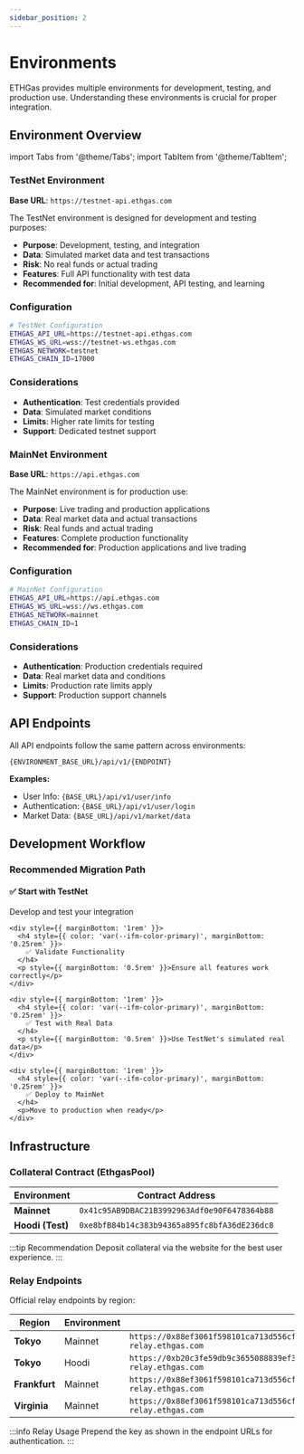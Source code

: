 ```yaml
---
sidebar_position: 2
---
```


# Environments

ETHGas provides multiple environments for development, testing, and production use. Understanding these environments is crucial for proper integration.

## Environment Overview

import Tabs from '@theme/Tabs';
import TabItem from '@theme/TabItem';

<Tabs>
<TabItem value="testnet" label="TestNet (Hoodi)" default>

### TestNet Environment

**Base URL**: `https://testnet-api.ethgas.com`

The TestNet environment is designed for development and testing purposes:

- **Purpose**: Development, testing, and integration
- **Data**: Simulated market data and test transactions
- **Risk**: No real funds or actual trading
- **Features**: Full API functionality with test data
- **Recommended for**: Initial development, API testing, and learning

### Configuration

```bash
# TestNet Configuration
ETHGAS_API_URL=https://testnet-api.ethgas.com
ETHGAS_WS_URL=wss://testnet-ws.ethgas.com
ETHGAS_NETWORK=testnet
ETHGAS_CHAIN_ID=17000
```

### Considerations
- **Authentication**: Test credentials provided
- **Data**: Simulated market conditions
- **Limits**: Higher rate limits for testing
- **Support**: Dedicated testnet support

</TabItem>
<TabItem value="mainnet" label="MainNet">

### MainNet Environment

**Base URL**: `https://api.ethgas.com`

The MainNet environment is for production use:

- **Purpose**: Live trading and production applications
- **Data**: Real market data and actual transactions
- **Risk**: Real funds and actual trading
- **Features**: Complete production functionality
- **Recommended for**: Production applications and live trading

### Configuration

```bash
# MainNet Configuration
ETHGAS_API_URL=https://api.ethgas.com
ETHGAS_WS_URL=wss://ws.ethgas.com
ETHGAS_NETWORK=mainnet
ETHGAS_CHAIN_ID=1
```

### Considerations
- **Authentication**: Production credentials required
- **Data**: Real market data and conditions
- **Limits**: Production rate limits apply
- **Support**: Production support channels

</TabItem>
</Tabs>

## API Endpoints

All API endpoints follow the same pattern across environments:

```
{ENVIRONMENT_BASE_URL}/api/v1/{ENDPOINT}
```

**Examples:**
- User Info: `{BASE_URL}/api/v1/user/info`
- Authentication: `{BASE_URL}/api/v1/user/login`
- Market Data: `{BASE_URL}/api/v1/market/data`

## Development Workflow

### Recommended Migration Path

<div className="row">
  <div className="col col--12">
    <div style={{ marginBottom: '1rem' }}>
      <h4 style={{ color: 'var(--ifm-color-primary)', marginBottom: '0.25rem' }}>
        ✅ Start with TestNet
      </h4>
      <p style={{ marginBottom: '0.5rem' }}>Develop and test your integration</p>
    </div>
    
    <div style={{ marginBottom: '1rem' }}>
      <h4 style={{ color: 'var(--ifm-color-primary)', marginBottom: '0.25rem' }}>
        ✅ Validate Functionality
      </h4>
      <p style={{ marginBottom: '0.5rem' }}>Ensure all features work correctly</p>
    </div>
    
    <div style={{ marginBottom: '1rem' }}>
      <h4 style={{ color: 'var(--ifm-color-primary)', marginBottom: '0.25rem' }}>
        ✅ Test with Real Data
      </h4>
      <p style={{ marginBottom: '0.5rem' }}>Use TestNet's simulated real data</p>
    </div>
    
    <div style={{ marginBottom: '1rem' }}>
      <h4 style={{ color: 'var(--ifm-color-primary)', marginBottom: '0.25rem' }}>
        ✅ Deploy to MainNet
      </h4>
      <p>Move to production when ready</p>
    </div>
  </div>
</div>

## Infrastructure

### Collateral Contract (EthgasPool)

| Environment | Contract Address |
|-------------|------------------|
| **Mainnet** | `0x41c95AB9DBAC21B3992963Adf0e90F6478364b88` |
| **Hoodi (Test)** | `0xe8bfB84b14c383b94365a895fc8bfA36dE236dc8` |

:::tip Recommendation
Deposit collateral via the website for the best user experience.
:::

### Relay Endpoints

Official relay endpoints by region:

| Region | Environment | Endpoint |
|--------|-------------|----------|
| **Tokyo** | Mainnet | `https://0x88ef3061f598101ca713d556cf757763d9be93d33c3092d3ab6334a36855b6b4a4020528dd533a62d25ea6648251e62e@ap-relay.ethgas.com` |
| **Tokyo** | Hoodi | `https://0xb20c3fe59db9c3655088839ef3d972878d182eb745afd8abb1dd2abf6c14f93cd5934ed4446a5fe1ba039e2bc0cf1011@hoodi-relay.ethgas.com` |
| **Frankfurt** | Mainnet | `https://0x88ef3061f598101ca713d556cf757763d9be93d33c3092d3ab6334a36855b6b4a4020528dd533a62d25ea6648251e62e@eu-relay.ethgas.com` |
| **Virginia** | Mainnet | `https://0x88ef3061f598101ca713d556cf757763d9be93d33c3092d3ab6334a36855b6b4a4020528dd533a62d25ea6648251e62e@us-relay.ethgas.com` |

:::info Relay Usage
Prepend the key as shown in the endpoint URLs for authentication.
::: 